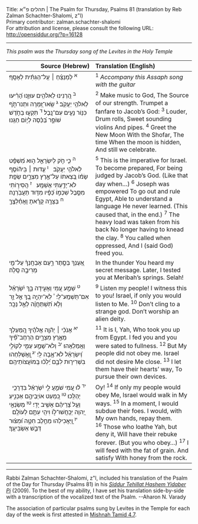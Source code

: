 <html>
<head></head>
<body>
Title: תהלים פ״א | The Psalm for Thursday, Psalms 81 (translation by Reb Zalman Schachter-Shalomi, z"l)<br />
Primary contributor: zalman.schachter-shalomi<br />
For attribution and license, please consult the following URL: <a href="http://opensiddur.org/?p=16128">http://opensiddur.org/?p=16128</a>
<p />
<hr />

<div class="english">
<em>This psalm was the Thursday song of the Levites in the Holy Temple</em>
</div>

<table style="margin-left: auto;margin-right: auto;" class="draggable">
<thead><tr><th id="x" style="text-align: right;">Source (Hebrew)</th><th style="text-align: left;">Translation (English)</th></tr></thead>
<tbody>
<tr>
<td style="vertical-align:top;" width="46%">
<div class="liturgy"><span lang="he">
<sup>א</sup>&nbsp;<span class="instruction">לַמְנַצֵּ֬חַ ׀ עַֽל־הַגִּתִּ֬ית לְאָסָֽף׃</span>
</span></div>
</td>
 
<td style="vertical-align:top;" width="53%">
<div class="english">
<sup>1</sup>&nbsp;<em>Accompany this Assaph song with the guitar</em>
</div></td>
</tr>


<tr>
<td style="vertical-align:top;" width="46%">
<div class="liturgy"><span lang="he">
<sup>ב</sup>&nbsp;הַ֭רְנִינוּ לֵאלֹהִ֣ים 
עוּזֵּ֑נוּ 
הָ֝רִ֗יעוּ לֵאלֹהֵ֥י יַעֲקֹֽב׃ 
<sup>ג</sup>&nbsp;שְֽׂאוּ־זִ֭מְרָה 
וּתְנוּ־תֹ֑ף 
כִּנּ֖וֹר נָעִ֣ים עִם־נָֽבֶל׃ 
<sup>ד</sup>&nbsp;תִּקְע֣וּ בַחֹ֣דֶשׁ 
שׁוֹפָ֑ר 
בַּ֝כֵּ֗סֶה 
לְי֣וֹם 
חַגֵּֽנוּ׃ 
</span></div>
</td>
 
<td style="vertical-align:top;" width="53%">
<div class="english">
<sup>2</sup>&nbsp;Make music to God,
The Source of our strength.
Trumpet a fanfare to Jacob’s God:
<sup>3</sup>&nbsp;Louder, Drum rolls,
Sweet sounding violins 
And pipes.
<sup>4</sup>&nbsp;Greet the New Moon 
With the Shofar,
The time
When the moon is hidden,
And still we celebrate.
</div></td>
</tr>


<tr>
<td style="vertical-align:top;" width="46%">
<div class="liturgy"><span lang="he">
<sup>ה</sup>&nbsp;כִּ֤י חֹ֣ק לְיִשְׂרָאֵ֣ל 
ה֑וּא מִ֝שְׁפָּ֗ט 
לֵאלֹהֵ֥י יַעֲקֹֽב׃ 
&nbsp;
<sup>ו</sup>&nbsp;עֵ֤דוּת ׀ בִּֽיה֘וֹסֵ֤ף שָׂמ֗וֹ 
בְּ֭צֵאתוֹ עַל־אֶ֣רֶץ מִצְרָ֑יִם 
שְׂפַ֖ת 
לֹא־יָדַ֣עְתִּי אֶשְׁמָֽע׃ 
&nbsp;
<sup>ז</sup>&nbsp;הֲסִיר֣וֹתִי 
מִסֵּ֣בֶל שִׁכְמ֑וֹ 
כַּ֝פָּ֗יו מִדּ֥וּד 
תַּעֲבֹֽרְנָה׃ 
<sup>ח</sup>&nbsp;בַּצָּרָ֥ה קָרָ֗אתָ 
וָאֲחַ֫לְּצֶ֥ךָּ 
</span></div>
</td>
 
<td style="vertical-align:top;" width="53%">
<div class="english">
<sup>5</sup>&nbsp;This is the imperative for Israel.
To become prepared,
For being judged by Jacob’s God.
(Like that day when…) 
<sup>6</sup>&nbsp;Joseph was empowered
To go out and rule Egypt, 
Able to understand a language 
He never learned.
(This caused that, in the end.)
<sup>7</sup>&nbsp;The heavy load 
was taken from his back
No longer 
having to knead the clay.
<sup>8</sup>&nbsp;You called when oppressed,
And I (said God) freed you.
</div></td>
</tr>


<tr>
<td style="vertical-align:top;" width="46%">
<div class="liturgy"><span lang="he">
אֶ֭עֶנְךָ 
בְּסֵ֣תֶר רַ֑עַם 
אֶבְחָֽנְךָ֨ 
עַל־מֵ֖י מְרִיבָ֣ה 
סֶֽלָה׃ 
</span></div>
</td>
 
<td style="vertical-align:top;" width="53%">
<div class="english">
In the thunder 
You heard my secret message.
Later, I tested you 
at Meribah’s springs. 
Selah!
</div></td>
</tr>


<tr>
<td style="vertical-align:top;" width="46%">
<div class="liturgy"><span lang="he">
<sup>ט</sup>&nbsp;שְׁמַ֣ע עַ֭מִּי 
וְאָעִ֣ידָה בָּ֑ךְ 
יִ֝שְׂרָאֵ֗ל 
אִם־תִּֽשְׁמַֽע־לִֽי׃ 
<sup>י</sup>&nbsp;לֹֽא־יִהְיֶ֣ה בְ֭ךָ אֵ֣ל זָ֑ר 
וְלֹ֥א תִ֝שְׁתַּחֲוֶ֗ה לְאֵ֣ל נֵכָֽר׃ 
</span></div>
</td>
 
<td style="vertical-align:top;" width="53%">
<div class="english">
<sup>9</sup>&nbsp;Listen my people!
I witness this to you!
Israel, if only 
you would listen to Me.
<sup>10</sup>&nbsp;Don’t  cling to a strange god.
Don’t worship an alien deity.
</div></td>
</tr>


<tr>
<td style="vertical-align:top;" width="46%">
<div class="liturgy"><span lang="he">
<sup>יא</sup>&nbsp;אָנֹכִ֨י ׀ יְה֘וָ֤ה אֱלֹהֶ֗יךָ 
הַֽ֭מַּעַלְךָ מֵאֶ֣רֶץ מִצְרָ֑יִם 
הַרְחֶב־פִּ֝֗יךָ 
וַאֲמַלְאֵֽהוּ׃ 
<sup>יב</sup>&nbsp;וְלֹא־שָׁמַ֣ע עַמִּ֣י לְקוֹלִ֑י 
וְ֝יִשְׂרָאֵ֗ל לֹא־אָ֥בָה לִֽי׃ 
<sup>יג</sup>&nbsp;וָֽ֭אֲשַׁלְּחֵהוּ בִּשְׁרִיר֣וּת לִבָּ֑ם 
יֵ֝לְכ֗וּ בְּֽמוֹעֲצוֹתֵיהֶֽם׃ 
</span></div>
</td>
 
<td style="vertical-align:top;" width="53%">
<div class="english">
<sup>11</sup>&nbsp;It is I,  Yah, 
Who took you up from Egypt.
I fed you 
and you were sated to fullness.
<sup>12</sup>&nbsp;But My people did not obey me.
Israel did not desire Me close.
<sup>13</sup>&nbsp;I let them have their hearts’ way,
To pursue their own devices.
</div></td>
</tr>


<tr>
<td style="vertical-align:top;" width="46%">
<div class="liturgy"><span lang="he">
&nbsp;
<sup>יד</sup>&nbsp;ל֗וּ עַ֭מִּי שֹׁמֵ֣עַֽ לִ֑י 
יִ֝שְׂרָאֵ֗ל בִּדְרָכַ֥י יְהַלֵּֽכוּ׃ 
<sup>טו</sup>&nbsp;כִּ֭מְעַט 
אוֹיְבֵיהֶ֣ם אַכְנִ֑יעַ 
וְעַ֥ל צָ֝רֵיהֶ֗ם 
אָשִׁ֥יב יָדִֽי׃ 
<sup>טז</sup>&nbsp;מְשַׂנְאֵ֣י יְ֭הוָה יְכַֽחֲשׁוּ־ל֑וֹ 
וִיהִ֖י עִתָּ֣ם לְעוֹלָֽם׃ 
&nbsp;
<sup>יז</sup>&nbsp;וַֽ֭יַּאֲכִילֵהוּ מֵחֵ֣לֶב חִטָּ֑ה 
וּ֝מִצּ֗וּר 
דְּבַ֣שׁ אַשְׂבִּיעֶֽךָ׃
</span></div>
</td>
 
<td style="vertical-align:top;" width="53%">
<div class="english">
Oy!
<sup>14</sup>&nbsp;If only my people would obey Me,
Israel would walk in My ways.
<sup>15</sup>&nbsp;In a moment,
I would subdue their foes.
I would, with My own hands,
repay them.
<sup>16</sup>&nbsp;Those who loathe Yah, but deny it,
Will have their rebuke forever.
(But you who obey…)
<sup>17</sup>&nbsp;I will feed with the fat of grain.
And satisfy
With honey from the rock.
</div></td>
 </tr>
</tbody></table>

<hr />

Rabbi Zalman Schachter-Shalomi, z"l, included his translation of the Psalm of the Day for Thursday (Psalms 81) in his <em><a href="https://opensiddur.org/siddurim/ha-ari/neo-hasidut/reb-zalmans-open-siddur-tehillat-hashem/">Siddur Tehillat Hashem Yidaber Pi</a></em> (2009). To the best of my ability, I have set his translation side-by-side with a transcription of the vocalized text of the Psalm. --Aharon N. Varady

The association of particular psalms sung by Levites in the Temple for each day of the week is first attested in <a href="https://www.sefaria.org/Mishnah_Tamid.7.4?lang=bi">Mishnah Tamid 4.7</a>.
</body>
</html>